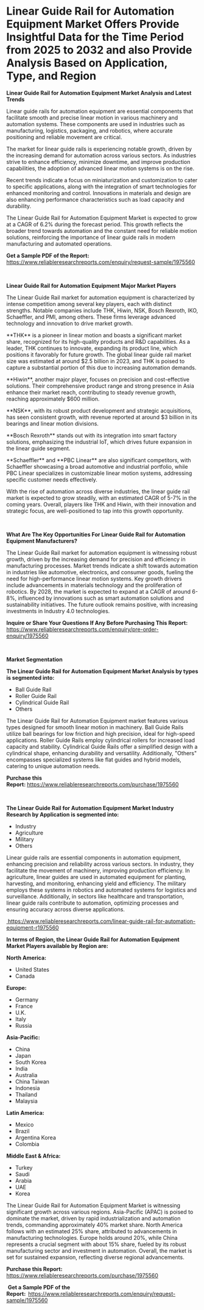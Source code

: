 <p><h1>Linear Guide Rail for Automation Equipment Market Offers Provide Insightful Data for the Time Period from 2025 to 2032 and also Provide Analysis Based on Application, Type, and Region</h1></p><p><strong>Linear Guide Rail for Automation Equipment Market Analysis and Latest Trends</strong></p>
<p><p>Linear guide rails for automation equipment are essential components that facilitate smooth and precise linear motion in various machinery and automation systems. These components are used in industries such as manufacturing, logistics, packaging, and robotics, where accurate positioning and reliable movement are critical. </p><p>The market for linear guide rails is experiencing notable growth, driven by the increasing demand for automation across various sectors. As industries strive to enhance efficiency, minimize downtime, and improve production capabilities, the adoption of advanced linear motion systems is on the rise. </p><p>Recent trends indicate a focus on miniaturization and customization to cater to specific applications, along with the integration of smart technologies for enhanced monitoring and control. Innovations in materials and design are also enhancing performance characteristics such as load capacity and durability.</p><p>The Linear Guide Rail for Automation Equipment Market is expected to grow at a CAGR of 6.2% during the forecast period. This growth reflects the broader trend towards automation and the constant need for reliable motion solutions, reinforcing the importance of linear guide rails in modern manufacturing and automated operations.</p></p>
<p><strong>Get a Sample PDF of the Report:&nbsp;</strong> <a href="https://www.reliableresearchreports.com/enquiry/request-sample/1975560?utm_campaign=28&utm_medium=2&utm_source=Github&utm_content=ia&utm_term=12042025&utm_id=linear-guide-rail-for-automation-equipment">https://www.reliableresearchreports.com/enquiry/request-sample/1975560</a></p>
<p>&nbsp;</p>
<p><strong>Linear Guide Rail for Automation Equipment Major Market Players</strong></p>
<p><p>The Linear Guide Rail market for automation equipment is characterized by intense competition among several key players, each with distinct strengths. Notable companies include THK, Hiwin, NSK, Bosch Rexroth, IKO, Schaeffler, and PMI, among others. These firms leverage advanced technology and innovation to drive market growth.</p><p>**THK** is a pioneer in linear motion and boasts a significant market share, recognized for its high-quality products and R&D capabilities. As a leader, THK continues to innovate, expanding its product line, which positions it favorably for future growth. The global linear guide rail market size was estimated at around $2.5 billion in 2023, and THK is poised to capture a substantial portion of this due to increasing automation demands.</p><p>**Hiwin**, another major player, focuses on precision and cost-effective solutions. Their comprehensive product range and strong presence in Asia enhance their market reach, contributing to steady revenue growth, reaching approximately $600 million.</p><p>**NSK**, with its robust product development and strategic acquisitions, has seen consistent growth, with revenue reported at around $3 billion in its bearings and linear motion divisions. </p><p>**Bosch Rexroth** stands out with its integration into smart factory solutions, emphasizing the industrial IoT, which drives future expansion in the linear guide segment.</p><p>**Schaeffler** and **PBC Linear** are also significant competitors, with Schaeffler showcasing a broad automotive and industrial portfolio, while PBC Linear specializes in customizable linear motion systems, addressing specific customer needs effectively.</p><p>With the rise of automation across diverse industries, the linear guide rail market is expected to grow steadily, with an estimated CAGR of 5-7% in the coming years. Overall, players like THK and Hiwin, with their innovation and strategic focus, are well-positioned to tap into this growth opportunity.</p></p>
<p>&nbsp;</p>
<p><strong>What Are The Key Opportunities For Linear Guide Rail for Automation Equipment Manufacturers?</strong></p>
<p><p>The Linear Guide Rail market for automation equipment is witnessing robust growth, driven by the increasing demand for precision and efficiency in manufacturing processes. Market trends indicate a shift towards automation in industries like automotive, electronics, and consumer goods, fueling the need for high-performance linear motion systems. Key growth drivers include advancements in materials technology and the proliferation of robotics. By 2028, the market is expected to expand at a CAGR of around 6-8%, influenced by innovations such as smart automation solutions and sustainability initiatives. The future outlook remains positive, with increasing investments in Industry 4.0 technologies.</p></p>
<p><strong>Inquire or Share Your Questions If Any Before Purchasing This Report:</strong> <a href="https://www.reliableresearchreports.com/enquiry/pre-order-enquiry/1975560?utm_campaign=28&utm_medium=2&utm_source=Github&utm_content=ia&utm_term=12042025&utm_id=linear-guide-rail-for-automation-equipment">https://www.reliableresearchreports.com/enquiry/pre-order-enquiry/1975560</a></p>
<p>&nbsp;</p>
<p><strong>Market Segmentation</strong></p>
<p><strong>The Linear Guide Rail for Automation Equipment Market Analysis by types is segmented into:</strong></p>
<p><ul><li>Ball Guide Rail</li><li>Roller Guide Rail</li><li>Cylindrical Guide Rail</li><li>Others</li></ul></p>
<p><p>The Linear Guide Rail for Automation Equipment market features various types designed for smooth linear motion in machinery. Ball Guide Rails utilize ball bearings for low friction and high precision, ideal for high-speed applications. Roller Guide Rails employ cylindrical rollers for increased load capacity and stability. Cylindrical Guide Rails offer a simplified design with a cylindrical shape, enhancing durability and versatility. Additionally, "Others" encompasses specialized systems like flat guides and hybrid models, catering to unique automation needs.</p></p>
<p><strong>Purchase this Report:&nbsp;</strong><a href="https://www.reliableresearchreports.com/purchase/1975560?utm_campaign=28&utm_medium=2&utm_source=Github&utm_content=ia&utm_term=12042025&utm_id=linear-guide-rail-for-automation-equipment">https://www.reliableresearchreports.com/purchase/1975560</a></p>
<p>&nbsp;</p>
<p><strong>The Linear Guide Rail for Automation Equipment Market Industry Research by Application is segmented into:</strong></p>
<p><ul><li>Industry</li><li>Agriculture</li><li>Military</li><li>Others</li></ul></p>
<p><p>Linear guide rails are essential components in automation equipment, enhancing precision and reliability across various sectors. In industry, they facilitate the movement of machinery, improving production efficiency. In agriculture, linear guides are used in automated equipment for planting, harvesting, and monitoring, enhancing yield and efficiency. The military employs these systems in robotics and automated systems for logistics and surveillance. Additionally, in sectors like healthcare and transportation, linear guide rails contribute to automation, optimizing processes and ensuring accuracy across diverse applications.</p></p>
<p><a href="https://www.reliableresearchreports.com/linear-guide-rail-for-automation-equipment-r1975560?utm_campaign=28&utm_medium=2&utm_source=Github&utm_content=ia&utm_term=12042025&utm_id=linear-guide-rail-for-automation-equipment">&nbsp;https://www.reliableresearchreports.com/linear-guide-rail-for-automation-equipment-r1975560</a></p>
<p><strong>In terms of Region, the Linear Guide Rail for Automation Equipment Market Players available by Region are:</strong></p>
<p>
    <p> <strong> North America: </strong>
        <ul>
            <li>United States</li>
            <li>Canada</li>
        </ul>
        </p> 
    <p> <strong> Europe: </strong>
        <ul>
            <li>Germany</li>
            <li>France</li>
            <li>U.K.</li>
            <li>Italy</li>
            <li>Russia</li>
        </ul>
        </p> 
    <p> <strong> Asia-Pacific: </strong>
        <ul>
            <li>China</li>
            <li>Japan</li>
            <li>South Korea</li>
            <li>India</li>
            <li>Australia</li>
            <li>China Taiwan</li>
            <li>Indonesia</li>
            <li>Thailand</li>
            <li>Malaysia</li>
        </ul>
        </p> 
    <p> <strong> Latin America: </strong>
        <ul>
            <li>Mexico</li>
            <li>Brazil</li>
            <li>Argentina Korea</li>
            <li>Colombia</li>
        </ul>
        </p> 
    <p> <strong> Middle East & Africa: </strong>
        <ul>
            <li>Turkey</li>
            <li>Saudi</li>
            <li>Arabia</li>
            <li>UAE</li>
            <li>Korea</li>
        </ul>
    </p>
    </p>
<p><p>The Linear Guide Rail for Automation Equipment Market is witnessing significant growth across various regions. Asia-Pacific (APAC) is poised to dominate the market, driven by rapid industrialization and automation trends, commanding approximately 40% market share. North America follows with an estimated 25% share, attributed to advancements in manufacturing technologies. Europe holds around 20%, while China represents a crucial segment with about 15% share, fueled by its robust manufacturing sector and investment in automation. Overall, the market is set for sustained expansion, reflecting diverse regional advancements.</p></p>
<p><strong>Purchase this Report: </strong><a href="https://www.reliableresearchreports.com/purchase/1975560?utm_campaign=28&utm_medium=2&utm_source=Github&utm_content=ia&utm_term=12042025&utm_id=linear-guide-rail-for-automation-equipment">https://www.reliableresearchreports.com/purchase/1975560</a></p>
<p>&nbsp;<strong>Get a Sample PDF of the Report:&nbsp;&nbsp;</strong><a href="https://www.reliableresearchreports.com/enquiry/request-sample/1975560?utm_campaign=28&utm_medium=2&utm_source=Github&utm_content=ia&utm_term=12042025&utm_id=linear-guide-rail-for-automation-equipment">https://www.reliableresearchreports.com/enquiry/request-sample/1975560</a></p>
<p><strong></strong></p>
<p><p></p><p></p><p></p></p>